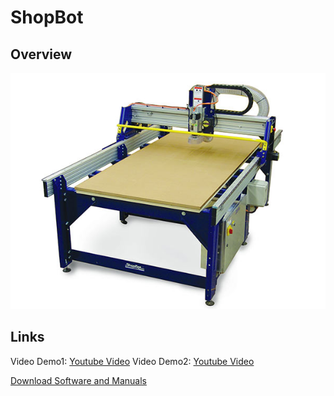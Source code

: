 # ShopBot

## Overview
 

![RolandSense](images/shopbot1.jpg)

## Links

Video Demo1: [Youtube Video](https://www.youtube.com/watch?v=g7QI_q2ntdo)
Video Demo2: [Youtube Video](https://www.youtube.com/watch?v=_XiCnMQyi-4)

[Download Software and Manuals](https://support.shopbottools.com/products)

